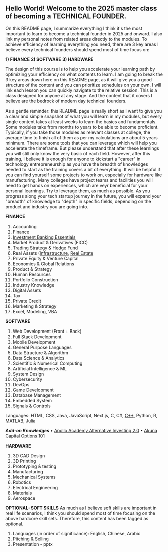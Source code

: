## Hello World! Welcome to the 2025 master class of becoming a TECHNICAL FOUNDER.

On this README page, I summarize everything I think it's the most important to learn to become a technical founder in 2025 and onward. I also link my personal notes from related areas directly to the modules. To achieve efficiency of learning everything you need, there are 3 key areas I believe every technical founders should spend most of time focus on:

**1) FINANCE**
**2) SOFTWARE**
**3) HARDWARE**

The design of this course is to help you accelerate your learning path by optimizing your efficiency on what contents to learn. I am going to break the 3 key areas down here on this README page, as it will give you a good structure of the content and you can prioritize schedules on your own. I will link each lesson you can quickly navigate to the relative session. This is a class designed for anyone at any stage. And the content that it covers I believe are the bedrock of modern day technical founders.

As a gentle reminder: this README page is really short as I want to give you a clear and simple snapshot of what you will learn in my modules, but every single content takes at least weeks to learn the basics and fundamentals. Some modules take from months to years to be able to become proficient. Typically, if you take those modules as relevant classes at college, the average time to finish all of them as per my calculations are about 5 years minimum. There are some tools that you can leverage which will help you accelerate the timeframe. But please understand that after these learnings you will still only know the very basic of each field. However, after this training, I believe it is enough for anyone to kickstart a "career" in technology entrepreneurship as you have the breadth of knowledges needed to start as the training covers a bit of everything. It will be helpful if you can find yourself some projects to work on, especially for hardware like manufacturing. Many colleges have project teams and facilities you will need to get hands on experiences, which are veyr beneficial for your personal learnings. Try to leverage them, as much as possible. As you progress along your tech startup journey in the future, you will expand your "breadth" of knowledge to "depth" in specific fields, depending on the product and industry you are going into. 

**FINANCE**
1) Accounting
2) Finance
3) [Investment Banking Essentials](https://oil-mink-141.notion.site/Investment-Banking-Essentials-177b5269fa23805192f5f93466996b4c)
4) Market Product & Derivatives (FICC)
5) Trading Strategy & Hedge Fund
6) Real Assets ([Infrastructure](https://oil-mink-141.notion.site/Infrastructure-1b1b5269fa238043a2dedcda0e0bac9d?pvs=4), [Real Estate](https://oil-mink-141.notion.site/Real-Estate-1c1b5269fa2380688481f06c833e60ae?pvs=730)
7) Private Equity & Venture Capital 
8) Economics & Global Relations
9) Product & Strategy
10) Human Resources
11) Portfolio Construction
12) Industry Knowledge
13) Digital Assets
14) Tax
15) Private Credit
16) Marketing & Strategy
17) Excel, Modeling, VBA

**SOFTWARE**
1) Web Development (Front + Back)
2) Full Stack Development
3) Mobile Development
4) General Purpose Languages 
5) Data Structure & Algorithm
6) Data Science & Analytics
7) Scientific & Numerical Computing
8) Artificial Intelligence & ML
9) System Design
10) Cybersecurity
11) DevOps
12) Game Development
13) Database Management
14) Embedded System
15) Signals & Controls

Languages: HTML, CSS, Java, JavaScript, Next.js, C, C#, [C++](https://oil-mink-141.notion.site/C-163b5269fa2380819db5e320648cbf0a?pvs=4), Python, R, [MATLAB](https://oil-mink-141.notion.site/C-163b5269fa2380819db5e320648cbf0a?pvs=4), Julia

***Add-on Knowledges***
• [Apollo Academy Alternative Investing 2.0](https://oil-mink-141.notion.site/Apollo-Academy-17db5269fa238009acd9e8d1fd70d1d6?pvs=4)
• [Akuna Capital Options 101](https://oil-mink-141.notion.site/Akuna-Options-101-178b5269fa2380a2b0cfead306e262ee?pvs=4)

**HARDWARE**
1) 3D CAD Design
2) 3D Printing
3) Prototyping & testing
4) Manufacturing
5) Mechanical Systems
6) Robotics
7) Electrical Engineering
8) Materials
9) Aerospace

**OPTIONAL: SOFT SKILLS**
As much as I believe soft skills are important in real life scenarios, I think you should spend most of time focusing on the above hardcore skill sets. Therefore, this content has been tagged as optional.

1) Languages (in order of significance): English, Chinese, Arabic
2) Pitching & Selling
3) Presentation - pptx






